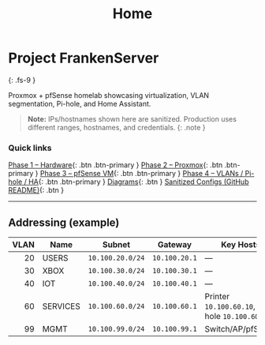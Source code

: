 ﻿---
image: /Project-FrankenServer/assets/og/frankenserver-og.png
title: Home
nav_order: 1
---

# Project FrankenServer
{: .fs-9 }

Proxmox + pfSense homelab showcasing virtualization, VLAN segmentation, Pi-hole, and Home Assistant.

> **Note:** IPs/hostnames shown here are sanitized. Production uses different ranges, hostnames, and credentials.
{: .note }

### Quick links
[Phase 1 – Hardware](Phase1-Hardware.md){: .btn .btn-primary }
[Phase 2 – Proxmox](Phase2-Proxmox.md){: .btn .btn-primary }
[Phase 3 – pfSense VM](Phase3-pfSense.md){: .btn .btn-primary }
[Phase 4 – VLANs / Pi-hole / HA](Phase4-VLANs.md){: .btn .btn-primary }
[Diagrams](Diagrams/){: .btn }
[Sanitized Configs (GitHub README)](https://github.com/Redleg101/Project-FrankenServer#configs--templates-sanitized){: .btn }

---

## Addressing (example)

<table>
  <thead>
    <tr>
      <th style="text-align:right;">VLAN</th>
      <th>Name</th>
      <th>Subnet</th>
      <th>Gateway</th>
      <th>Key Hosts</th>
    </tr>
  </thead>
  <tbody>
    <tr><td style="text-align:right;">20</td><td>USERS</td><td><code>10.100.20.0/24</code></td><td><code>10.100.20.1</code></td><td>—</td></tr>
    <tr><td style="text-align:right;">30</td><td>XBOX</td><td><code>10.100.30.0/24</code></td><td><code>10.100.30.1</code></td><td>—</td></tr>
    <tr><td style="text-align:right;">40</td><td>IOT</td><td><code>10.100.40.0/24</code></td><td><code>10.100.40.1</code></td><td>—</td></tr>
    <tr><td style="text-align:right;">60</td><td>SERVICES</td><td><code>10.100.60.0/24</code></td><td><code>10.100.60.1</code></td><td>Printer <code>10.100.60.10</code>, Pi-hole <code>10.100.60.20</code></td></tr>
    <tr><td style="text-align:right;">99</td><td>MGMT</td><td><code>10.100.99.0/24</code></td><td><code>10.100.99.1</code></td><td>Switch/AP/pfSense</td></tr>
  </tbody>
</table>
